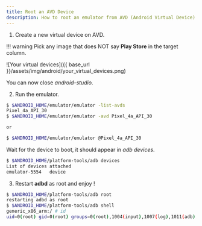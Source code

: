 ```yaml
---
title: Root an AVD Device
description: How to root an emulator from AVD (Android Virtual Device).
---
```


1. Create a new virtual device on AVD.

!!! warning
    Pick any image that does NOT say **Play Store** in the target column.

![Your virtual devices]({{ base_url }}/assets/img/android/your_virtual_devices.png)

You can now close *android-studio*.

2. Run the emulator.

```bash
$ $ANDROID_HOME/emulator/emulator -list-avds
Pixel_4a_API_30
$ $ANDROID_HOME/emulator/emulator -avd Pixel_4a_API_30

or

$ $ANDROID_HOME/emulator/emulator @Pixel_4a_API_30
```

Wait for the device to boot, it should appear in *adb devices*.

```bash
$ $ANDROID_HOME/platform-tools/adb devices
List of devices attached
emulator-5554   device
```

3. Restart **adbd** as root and enjoy !

```bash
$ $ANDROID_HOME/platform-tools/adb root
restarting adbd as root
$ $ANDROID_HOME/platform-tools/adb shell
generic_x86_arm:/ # id
uid=0(root) gid=0(root) groups=0(root),1004(input),1007(log),1011(adb),1015(sdcard_rw),1028(sdcard_r),3001(net_bt_admin),3002(net_bt),3003(inet),3006(net_bw_stats),3009(readproc),3011(uhid) context=u:r:su:s0
```